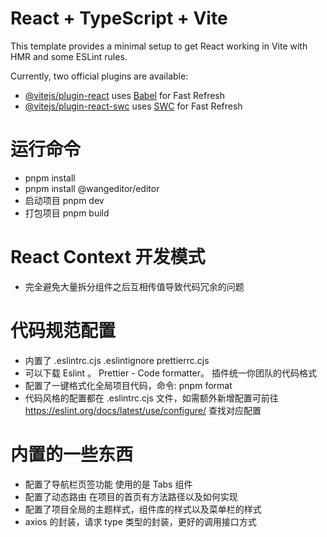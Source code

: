 # React + TypeScript + Vite

This template provides a minimal setup to get React working in Vite with HMR and some ESLint rules.

Currently, two official plugins are available:

- [@vitejs/plugin-react](https://github.com/vitejs/vite-plugin-react/blob/main/packages/plugin-react/README.md) uses [Babel](https://babeljs.io/) for Fast Refresh
- [@vitejs/plugin-react-swc](https://github.com/vitejs/vite-plugin-react-swc) uses [SWC](https://swc.rs/) for Fast Refresh



# 运行命令
- pnpm install
- pnpm install @wangeditor/editor
- 启动项目 pnpm dev
- 打包项目 pnpm build

# React Context 开发模式
- 完全避免大量拆分组件之后互相传值导致代码冗余的问题


# 代码规范配置
- 内置了 .eslintrc.cjs  .eslintignore   prettierrc.cjs
- 可以下载 Eslint 。 Prettier - Code formatter。 插件统一你团队的代码格式
- 配置了一键格式化全局项目代码，命令: pnpm format
- 代码风格的配置都在 .eslintrc.cjs 文件，如需额外新增配置可前往 https://eslint.org/docs/latest/use/configure/ 查找对应配置

# 内置的一些东西
- 配置了导航栏页签功能 使用的是 Tabs 组件
- 配置了动态路由 在项目的首页有方法路径以及如何实现
- 配置了项目全局的主题样式，组件库的样式以及菜单栏的样式
- axios 的封装，请求 type 类型的封装，更好的调用接口方式
